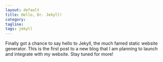 ```yaml
---
layout: default
title: Hello, Dr. Jekyll!
category:
tagline:
tags: jekyll
---
```



Finally got a chance to say hello to Jekyll, the much famed static
website generator. This is the first post to a new blog that I am
planning to launch and integrate with my website. Stay tuned for more!
